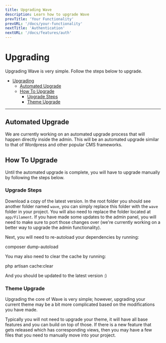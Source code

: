 ```yaml
---
title: Upgrading Wave
description: Learn how to upgrade Wave
prevTitle: 'Your Functionality'
prevURL: '/docs/your-functionality'
nextTitle: 'Authentication'
nextURL: '/docs/features/auth'
---
```


# Upgrading

Upgrading Wave is very simple. Follow the steps below to upgrade.

- [Upgrading](#upgrading)
  - [Automated Upgrade](#automated-upgrade)
  - [How To Upgrade](#how-to-upgrade)
    - [Upgrade Steps](#upgrade-steps)
    - [Theme Upgrade](#theme-upgrade)

---

## Automated Upgrade

We are currently working on an automated upgrade process that will happen directly inside the admin. This will be an automated upgrade similar to that of Wordpress and other popular CMS frameworks.

## How To Upgrade

Until the automated upgrade is complete, you will have to upgrade manually by following the steps below.

### Upgrade Steps

Download a copy of the latest version. In the root folder you should see another folder named `wave`, you can simply replace this folder with the `wave` folder in your project. You will also need to replace the folder located at `app/Filament`. If you have made some updates to the admin panel, you will need to make sure to port those changes over (we're currently working on a better way to upgrade the admin functionality).

Next, you will need to re-autoload your dependencies by running:

<div class="p-5 font-mono text-sm bg-gray-800 opacity-[95%] hover:opacity-100 dark:bg-neutral-900 dark:border dark:border-neutral-800 rounded-lg leading-[24px] whitespace-break-spaces"><span class="text-[#62d6e8]">composer</span> <span class="text-[#f8e164]">dump-autoload</span></div>

You may also need to clear the cache by running:

<div class="p-5 font-mono text-sm bg-gray-800 opacity-[95%] hover:opacity-100 dark:bg-neutral-900 dark:border dark:border-neutral-800 rounded-lg leading-[24px] whitespace-break-spaces"><span class="text-[#62d6e8]">php</span> <span class="text-[#f8e164]">artisan cache:clear</span></div>

And you should be updated to the latest version :)

### Theme Upgrade

Upgrading the core of Wave is very simple; however, upgrading your current theme may be a bit more complicated based on the modifications you have made.

Typically you will not need to upgrade your theme, it will have all base features and you can build on top of those. If there is a new feature that gets released which has corresponding views, then you may have a few files that you need to manually move into your project.
